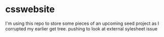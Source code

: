 csswebsite
==========
I'm using this repo to store some pieces of an upcoming seed project as I corrupted my earlier get tree.
pushing to look at external sylesheet issue
